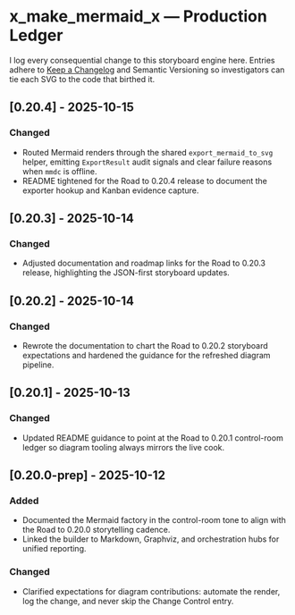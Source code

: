 # x_make_mermaid_x — Production Ledger

I log every consequential change to this storyboard engine here. Entries adhere to [Keep a Changelog](https://keepachangelog.com/en/1.1.0/) and Semantic Versioning so investigators can tie each SVG to the code that birthed it.

## [0.20.4] - 2025-10-15
### Changed
- Routed Mermaid renders through the shared `export_mermaid_to_svg` helper, emitting `ExportResult` audit signals and clear failure reasons when `mmdc` is offline.
- README tightened for the Road to 0.20.4 release to document the exporter hookup and Kanban evidence capture.

## [0.20.3] - 2025-10-14
### Changed
- Adjusted documentation and roadmap links for the Road to 0.20.3 release, highlighting the JSON-first storyboard updates.

## [0.20.2] - 2025-10-14
### Changed
- Rewrote the documentation to chart the Road to 0.20.2 storyboard expectations and hardened the guidance for the refreshed diagram pipeline.

## [0.20.1] - 2025-10-13
### Changed
- Updated README guidance to point at the Road to 0.20.1 control-room ledger so diagram tooling always mirrors the live cook.

## [0.20.0-prep] - 2025-10-12
### Added
- Documented the Mermaid factory in the control-room tone to align with the Road to 0.20.0 storytelling cadence.
- Linked the builder to Markdown, Graphviz, and orchestration hubs for unified reporting.

### Changed
- Clarified expectations for diagram contributions: automate the render, log the change, and never skip the Change Control entry.
